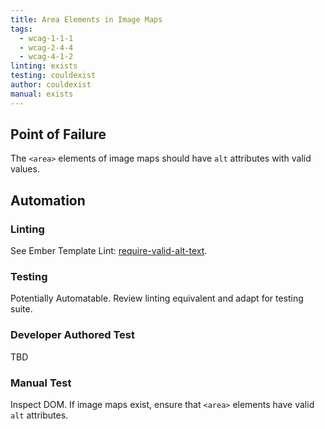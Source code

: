 ```yaml
---
title: Area Elements in Image Maps
tags: 
  - wcag-1-1-1
  - wcag-2-4-4
  - wcag-4-1-2
linting: exists
testing: couldexist
author: couldexist
manual: exists
---
```


## Point of Failure
The `<area>` elements of image maps should have `alt` attributes with valid values.

## Automation

### Linting
See Ember Template Lint: [require-valid-alt-text](https://github.com/ember-template-lint/ember-template-lint/blob/master/docs/rule/require-valid-alt-text.md).

### Testing
Potentially Automatable. Review linting equivalent and adapt for testing suite.

### Developer Authored Test
TBD

### Manual Test
Inspect DOM. If image maps exist, ensure that `<area>` elements have valid `alt` attributes.